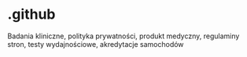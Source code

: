 # .github
Badania kliniczne, polityka prywatności, produkt medyczny, regulaminy stron, testy wydajnościowe, akredytacje samochodów 

